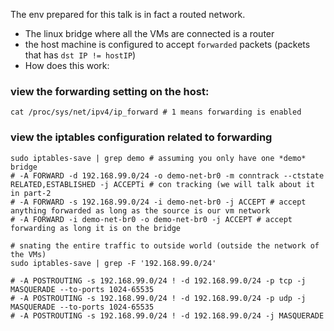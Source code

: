 The env prepared for this talk is in fact a routed network.

- The linux bridge where all the VMs are connected is a router
- the host machine is configured to accept `forwarded` packets (packets that has `dst IP != hostIP`)
- How does this work:

### view the forwarding setting on the host:

```
cat /proc/sys/net/ipv4/ip_forward # 1 means forwarding is enabled
```

### view the iptables configuration related to forwarding


```
sudo iptables-save | grep demo # assuming you only have one *demo* bridge
# -A FORWARD -d 192.168.99.0/24 -o demo-net-br0 -m conntrack --ctstate RELATED,ESTABLISHED -j ACCEPTi # con tracking (we will talk about it in part-2
# -A FORWARD -s 192.168.99.0/24 -i demo-net-br0 -j ACCEPT # accept anything forwarded as long as the source is our vm network
# -A FORWARD -i demo-net-br0 -o demo-net-br0 -j ACCEPT # accept forwarding as long it is on the bridge

# snating the entire traffic to outside world (outside the network of the VMs)
sudo iptables-save | grep -F '192.168.99.0/24'

# -A POSTROUTING -s 192.168.99.0/24 ! -d 192.168.99.0/24 -p tcp -j MASQUERADE --to-ports 1024-65535
# -A POSTROUTING -s 192.168.99.0/24 ! -d 192.168.99.0/24 -p udp -j MASQUERADE --to-ports 1024-65535
# -A POSTROUTING -s 192.168.99.0/24 ! -d 192.168.99.0/24 -j MASQUERADE
```

 
